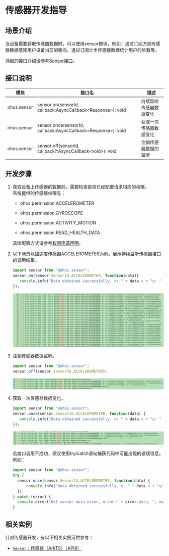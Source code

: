 # 传感器开发指导


## 场景介绍

当设备需要获取传感器数据时，可以使用sensor模块，例如：通过订阅方向传感器数据感知用户设备当前的朝向，通过订阅计步传感器数据统计用户的步数等。

详细的接口介绍请参考[Sensor接口](../reference/apis/js-apis-sensor.md)。


## 接口说明

| 模块 | 接口名 | 描述 |
| -------- | -------- | -------- |
| ohos.sensor | sensor.on(sensorId, callback:AsyncCallback&lt;Response&gt;): void | 持续监听传感器数据变化 |
| ohos.sensor | sensor.once(sensorId, callback:AsyncCallback&lt;Response&gt;): void | 获取一次传感器数据变化 |
| ohos.sensor | sensor.off(sensorId, callback?:AsyncCallback&lt;void&gt;): void | 注销传感器数据的监听 |


## 开发步骤

1. 获取设备上传感器的数据前，需要检查是否已经配置请求相应的权限。 <br>
     系统提供的传感器权限有：
   - ohos.permission.ACCELEROMETER

   - ohos.permission.GYROSCOPE

   - ohos.permission.ACTIVITY_MOTION

   - ohos.permission.READ_HEALTH_DATA

   具体配置方式请参考[权限申请声明](../security/accesstoken-guidelines.md)。
   
2. 以下场景以加速度传感器ACCELEROMETER为例。展示持续监听传感器接口的调用结果。
  
   ```js
   import sensor from "@ohos.sensor";
   sensor.on(sensor.SensorId.ACCELEROMETER, function(data){
      console.info("Data obtained successfully. x: " + data.x + "y: " + data.y + "z: " + data.z);// 获取数据成功
   });
   ```
   
   
   ![171e6f30-a8d9-414c-bafa-b430340305fb](figures/171e6f30-a8d9-414c-bafa-b430340305fb.png)

3. 注销传感器数据监听。
  
   ```js
   import sensor from "@ohos.sensor";
   sensor.off(sensor.SensorId.ACCELEROMETER);
   ```
   
   
   ![65d69983-29f6-4381-80a3-f9ef2ec19e53](figures/65d69983-29f6-4381-80a3-f9ef2ec19e53.png)

4. 获取一次传感器数据变化。
  
   ```js
   import sensor from "@ohos.sensor";
   sensor.once(sensor.SensorId.ACCELEROMETER, function(data) {
      console.info("Data obtained successfully. x: " + data.x + "y: " + data.y + "z: " + data.z);// 获取数据成功
   });
   ```
   
   
   ![db5d017d-6c1c-4a71-a2dd-f74b7f23239e](figures/db5d017d-6c1c-4a71-a2dd-f74b7f23239e.png)

   若接口调用不成功，建议使用try/catch语句捕获代码中可能出现的错误信息。例如：

    ```js
   import sensor from "@ohos.sensor";
    try {
      sensor.once(sensor.SensorId.ACCELEROMETER, function(data) {
          console.info("Data obtained successfully. x: " + data.x + "y: " + data.y + "z: " + data.z);// 获取数据成功
      });
    } catch (error) {
      console.error("Get sensor data error, error:" + error.data, ", msg:", error.message);
    }
    ```
## 相关实例

针对传感器开发，有以下相关实例可供参考：

- [`Sensor`：传感器（ArkTS）（API8）](https://gitee.com/openharmony/applications_app_samples/tree/monthly_20221018/device/Sensor)